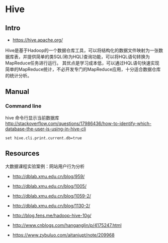 # Hive


## Intro

- https://hive.apache.org/

Hive是基于Hadoop的一个数据仓库工具，可以将结构化的数据文件映射为一张数据库表，并提供简单的类SQL(称为HQL)查询功能，可以将HQL语句转换为MapReduce任务进行运行。 其优点是学习成本低，可以通过HQL语句快速实现简单的MapReduce统计，不必开发专门的MapReduce应用，十分适合数据仓库的统计分析。


## Manual

### Command line

hive 命令行显示当前数据库 http://stackoverflow.com/questions/17986436/how-to-identify-which-database-the-user-is-using-in-hive-cli

    set hive.cli.print.current.db=true


## Resources

大数据课程实验案例：网站用户行为分析

- http://dblab.xmu.edu.cn/blog/959/
- http://dblab.xmu.edu.cn/blog/1005/
- http://dblab.xmu.edu.cn/blog/1059-2/
- http://dblab.xmu.edu.cn/blog/1130-2/


- http://blog.fens.me/hadoop-hive-10g/
- http://www.cnblogs.com/hanganglin/p/4175247.html
- https://www.zybuluo.com/aitanjupt/note/209968
